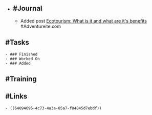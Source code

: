 - ## #Journal
	- Added post [Ecotourism: What is it and what are it's benefits](https://adventureite.com/travel/ecotourism/) #Adventureite.com
## #Tasks
	- ### Finished
	- ### Worked On
	- ### Added
## #Training
## #Links
	- ((64094695-4c73-4a3a-85a7-f84845d7ebdf))